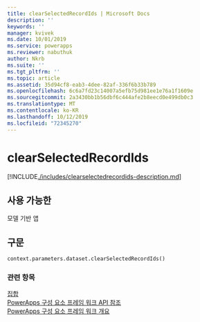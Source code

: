 ```yaml
---
title: clearSelectedRecordIds | Microsoft Docs
description: ''
keywords: ''
manager: kvivek
ms.date: 10/01/2019
ms.service: powerapps
ms.reviewer: nabuthuk
author: Nkrb
ms.suite: ''
ms.tgt_pltfrm: ''
ms.topic: article
ms.assetid: 35d94cf8-eab3-4dee-82af-336f6b33b789
ms.openlocfilehash: 6c6a7fd23c14007a5efb75d981ee1e76a1f1609e
ms.sourcegitcommit: 2a3430bb1b56dbf6c444afe2b8eecd0e499db0c3
ms.translationtype: MT
ms.contentlocale: ko-KR
ms.lasthandoff: 10/12/2019
ms.locfileid: "72345270"
---
```

# <a name="clearselectedrecordids"></a>clearSelectedRecordIds

[!INCLUDE[./includes/clearselectedrecordids-description.md](./includes/clearselectedrecordids-description.md)]

## <a name="available-for"></a>사용 가능한 

모델 기반 앱

## <a name="syntax"></a>구문

`context.parameters.dataset.clearSelectedRecordIds()`


### <a name="related-topics"></a>관련 항목

[집합](../dataset.md)<br/>
[PowerApps 구성 요소 프레임 워크 API 참조](../../reference/index.md)<br/>
[PowerApps 구성 요소 프레임 워크 개요](../../overview.md)